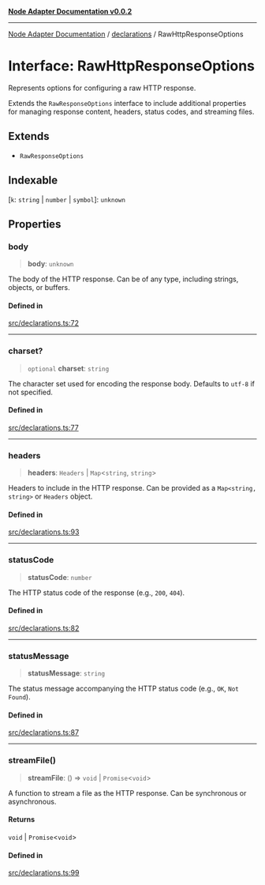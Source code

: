 [**Node Adapter Documentation v0.0.2**](../../README.md)

***

[Node Adapter Documentation](../../modules.md) / [declarations](../README.md) / RawHttpResponseOptions

# Interface: RawHttpResponseOptions

Represents options for configuring a raw HTTP response.

Extends the `RawResponseOptions` interface to include additional properties
for managing response content, headers, status codes, and streaming files.

## Extends

- `RawResponseOptions`

## Indexable

 \[`k`: `string` \| `number` \| `symbol`\]: `unknown`

## Properties

### body

> **body**: `unknown`

The body of the HTTP response. Can be of any type, including strings, objects, or buffers.

#### Defined in

[src/declarations.ts:72](https://github.com/stonemjs/node-adapter/blob/3c6d11fbb2b43efd2628228369562f77db66c88f/src/declarations.ts#L72)

***

### charset?

> `optional` **charset**: `string`

The character set used for encoding the response body. Defaults to `utf-8` if not specified.

#### Defined in

[src/declarations.ts:77](https://github.com/stonemjs/node-adapter/blob/3c6d11fbb2b43efd2628228369562f77db66c88f/src/declarations.ts#L77)

***

### headers

> **headers**: `Headers` \| `Map`\<`string`, `string`\>

Headers to include in the HTTP response.
Can be provided as a `Map<string, string>` or `Headers` object.

#### Defined in

[src/declarations.ts:93](https://github.com/stonemjs/node-adapter/blob/3c6d11fbb2b43efd2628228369562f77db66c88f/src/declarations.ts#L93)

***

### statusCode

> **statusCode**: `number`

The HTTP status code of the response (e.g., `200`, `404`).

#### Defined in

[src/declarations.ts:82](https://github.com/stonemjs/node-adapter/blob/3c6d11fbb2b43efd2628228369562f77db66c88f/src/declarations.ts#L82)

***

### statusMessage

> **statusMessage**: `string`

The status message accompanying the HTTP status code (e.g., `OK`, `Not Found`).

#### Defined in

[src/declarations.ts:87](https://github.com/stonemjs/node-adapter/blob/3c6d11fbb2b43efd2628228369562f77db66c88f/src/declarations.ts#L87)

***

### streamFile()

> **streamFile**: () => `void` \| `Promise`\<`void`\>

A function to stream a file as the HTTP response.
Can be synchronous or asynchronous.

#### Returns

`void` \| `Promise`\<`void`\>

#### Defined in

[src/declarations.ts:99](https://github.com/stonemjs/node-adapter/blob/3c6d11fbb2b43efd2628228369562f77db66c88f/src/declarations.ts#L99)
